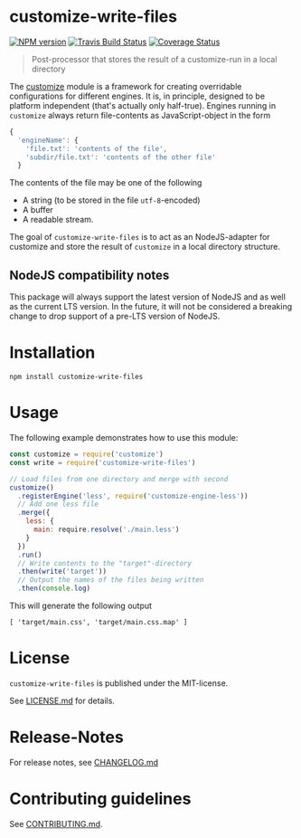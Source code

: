 # customize-write-files 

[![NPM version](https://img.shields.io/npm/v/customize-write-files.svg)](https://npmjs.com/package/customize-write-files)
[![Travis Build Status](https://travis-ci.org/bootprint/bootprint-monorepo.svg?branch=master)](https://travis-ci.org/bootprint/bootprint-monorepo)
[![Coverage Status](https://img.shields.io/coveralls/bootprint/bootprint-monorepo.svg)](https://coveralls.io/r/bootprint/bootprint-monorepo)

> Post-processor that stores the result of a customize-run in a local directory

The [customize](https://npmjs.com/package/customize) module is a framework for creating overridable configurations for different
engines. It is, in principle, designed to be platform independent (that's actually only half-true).
Engines running in `customize` always return file-contents as JavaScript-object in the form

```js
{
  'engineName': {
    'file.txt': 'contents of the file',
    'subdir/file.txt': 'contents of the other file'
  }
```

The contents of the file may be one of the following

* A string (to be stored in the file `utf-8`-encoded) 
* A buffer
* A readable stream.

The goal of `customize-write-files` is to act as an NodeJS-adapter for customize 
and store the result of `customize` in a local directory structure.
 
## NodeJS compatibility notes

This package will always support the latest version of NodeJS and as well as the current LTS version.
In the future, it will not be considered a breaking change to drop support of a pre-LTS version of NodeJS.

# Installation

```
npm install customize-write-files
```

 
# Usage

The following example demonstrates how to use this module:

```js
const customize = require('customize')
const write = require('customize-write-files')

// Load files from one directory and merge with second
customize()
  .registerEngine('less', require('customize-engine-less'))
  // Add one less file
  .merge({
    less: {
      main: require.resolve('./main.less')
    }
  })
  .run()
  // Write contents to the "target"-directory
  .then(write('target'))
  // Output the names of the files being written
  .then(console.log)
```

This will generate the following output

```
[ 'target/main.css', 'target/main.css.map' ]
```



# License

`customize-write-files` is published under the MIT-license.

See [LICENSE.md](LICENSE.md) for details.


# Release-Notes
 
For release notes, see [CHANGELOG.md](CHANGELOG.md)
 
# Contributing guidelines

See [CONTRIBUTING.md](CONTRIBUTING.md).